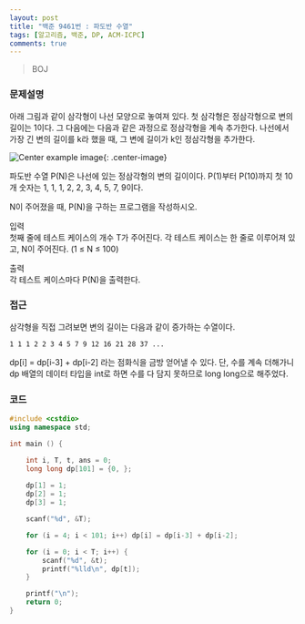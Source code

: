 ```yaml
---
layout: post
title: "백준 9461번 : 파도반 수열"
tags: [알고리즘, 백준, DP, ACM-ICPC]
comments: true
---
```


> BOJ  

### 문제설명  
아래 그림과 같이 삼각형이 나선 모양으로 놓여져 있다. 첫 삼각형은 정삼각형으로 변의 길이는 1이다. 그 다음에는 다음과 같은 과정으로 정삼각형을 계속 추가한다. 나선에서 가장 긴 변의 길이를 k라 했을 때, 그 변에 길이가 k인 정삼각형을 추가한다.  

![Center example image](https://user-images.githubusercontent.com/35067611/66698874-d2063480-ed1c-11e9-9fb8-a9bb0dd276bd.png "Center"){: .center-image}  

파도반 수열 P(N)은 나선에 있는 정삼각형의 변의 길이이다. P(1)부터 P(10)까지 첫 10개 숫자는 1, 1, 1, 2, 2, 3, 4, 5, 7, 9이다.  

N이 주어졌을 때, P(N)을 구하는 프로그램을 작성하시오.  

입력  
첫째 줄에 테스트 케이스의 개수 T가 주어진다. 각 테스트 케이스는 한 줄로 이루어져 있고, N이 주어진다. (1 ≤ N ≤ 100)  
 
출력  
각 테스트 케이스마다 P(N)을 출력한다.  

### 접근  
삼각형을 직접 그려보면 변의 길이는 다음과 같이 증가하는 수열이다.  
~~~
1 1 1 2 2 3 4 5 7 9 12 16 21 28 37 ...
~~~

dp[i] = dp[i-3] + dp[i-2] 라는 점화식을 금방 얻어낼 수 있다. 단, 수를 계속 더해가니 dp 배열의 데이터 타입을 int로 하면 수를 다 담지 못하므로 long long으로 해주었다.  

### 코드  
~~~c++
#include <cstdio>
using namespace std;

int main () {

    int i, T, t, ans = 0;
    long long dp[101] = {0, };
    
    dp[1] = 1;
    dp[2] = 1;
    dp[3] = 1;

    scanf("%d", &T);

    for (i = 4; i < 101; i++) dp[i] = dp[i-3] + dp[i-2];

    for (i = 0; i < T; i++) {
        scanf("%d", &t);
        printf("%lld\n", dp[t]);
    }

    printf("\n");
    return 0;
}
~~~